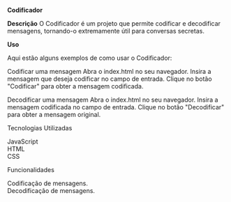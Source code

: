 <strong>Codificador</strong>

<strong>Descrição</strong>
O Codificador é um projeto que permite codificar e decodificar mensagens, tornando-o extremamente útil para conversas secretas.

<strong>Uso</strong>

Aqui estão alguns exemplos de como usar o Codificador:

Codificar uma mensagem
Abra o index.html no seu navegador.
Insira a mensagem que deseja codificar no campo de entrada.
Clique no botão "Codificar" para obter a mensagem codificada.

Decodificar uma mensagem
Abra o index.html no seu navegador.
Insira a mensagem codificada no campo de entrada.
Clique no botão "Decodificar" para obter a mensagem original.

Tecnologias Utilizadas

JavaScript <br>
HTML<br>
CSS<br>

Funcionalidades

Codificação de mensagens.<br>
Decodificação de mensagens.

